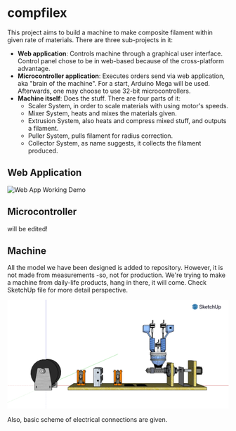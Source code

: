 # compfilex

This project aims to build a machine to make composite filament within given rate of materials. There are three sub-projects in it:

* **Web application**: Controls machine through a graphical user interface. Control panel chose to be in web-based because of the cross-platform advantage.
* **Microcontroller application**: Executes orders send via web application, aka "brain of the machine". For a start, Arduino Mega will be used. Afterwards, one may choose to use 32-bit microcontrollers.
* **Machine itself**: Does the stuff. There are four parts of it:
  * Scaler System, in order to scale materials with using motor's speeds.
  * Mixer System, heats and mixes the materials given.
  * Extrusion System, also heats and compress mixed stuff, and outputs a filament.
  * Puller System, pulls filament for radius correction.
  * Collector System, as name suggests, it collects the filament produced.



## Web Application

![Web App Working Demo](https://github.com/electricalgorithm/compfilex/raw/main/assets/webapp_1.gif)

## Microcontroller

will be edited!

## Machine

All the model we have been designed is added to repository. However, it is not made from measurements -so, not for production. We're trying to make a machine from daily-life products, hang in there, it will come. Check SketchUp file for more detail perspective.

![Model Unmeasured Design 1](https://raw.githubusercontent.com/electricalgorithm/compfilex/main/assets/machine-model-1.png)

Also, basic scheme of electrical connections are given.
